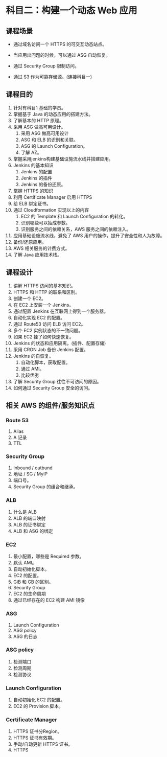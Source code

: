 # 科目二：构建一个动态 Web 应用

## 课程场景

- 通过域名访问一个 HTTPS 的可交互动态站点。

- 当应用出问题的时候，可以通过 ASG 自动恢复。

- 通过 Security Group 限制访问。

- 通过 S3 作为可靠存储源。(连接科目一)

## 课程目的

1. 针对有科目1 基础的学员。
2. 掌握基于 Java 的动态应用的搭建方法。
3. 了解基本的 HTTP 原理。
4. 采用 ASG 做高可用设计。
   1. 采用 ASG 做高可用设计
   2. ASG 和 ELB 的识别和关联。
   3. ASG 的 Launch Configuration。
   4. 了解 AZ。
5. 掌握采用jenkins构建基础设施流水线并搭建应用。
6. Jenkins 的基本知识
   1. Jenkins 的配置
   2. Jenkins 的插件
   3. Jenkins 的备份还原。
7. 掌握 HTTPS 的知识
8. 利用 Certificate Manager 启用 HTTPS
9. 给 ELB 绑定证书。
10. 通过 Cloudformation 实现以上的内容
    1. EC2 的 Template 和 Launch Configuration 的转化。
    2. 识别哪些可以抽成参数。
    3. 识别服务之间的依赖关系，AWS 服务之间的依赖注入。
11. 应用基础设施流水线，避免了 AWS 用户的操作，提升了安全性和人为故障。
12. 备份/还原应用。
13. AWS 相关服务的计费方式。
14. 了解 Java 应用技术栈。

## 课程设计

1. 讲解 HTTPS 访问的基本知识。
2. HTTPS 和 HTTP 的联系和区别。
3. 创建一个 EC2。
4. 在 EC2 上安装一个 Jenkins。
5. 通过配置 Jenkins 在互联网上得到一个服务器。
6. 自动化实现 EC2 的配置。
7. 通过 Route53 访问 ELB 访问 EC2。
8. 多个 EC2 实例状态的不一致问题。
9. 如果 EC2 挂了如何快速恢复。
10. Jenkins 的状态和应用隔离。(插件、配置存储)
11. 采用 CRON Job 备份 Jenkins 配置。
12. Jenkins 的自恢复。
    1. 自动化脚本，获取配置。
    2. 通过 AMI。
    3. 比较优劣
13. 了解 Security Group 往往不可访问的原因。
14. 如何通过 Security Group 安全的访问。

## 相关 AWS 的组件/服务知识点

### Route 53

1. Alias 
2. A 记录
3. TTL

### Security Group

1. Inbound / outbund
2. 地址 / SG / MyIP
3. 端口号。
4. Security Group 的组合和继承。

### ALB

1. 什么是 ALB
2. ALB 的端口映射
3. ALB 的证书绑定
4. ALB 和 ASG 的绑定

### EC2

1. 最小配置，哪些是 Required 参数。
2. 默认 AMI。
3. 自动初始化脚本。
4. EC2 的配置。
5. GiB 和 GB 的区别。
6. Security Group
7. EC2 的生命周期
8. 通过已经存在的 EC2 构建 AMI 镜像

### ASG

1. Launch Configuration
2. ASG policy
3. ASG 的日志

### ASG policy

1. 检测端口
2. 检测周期
3. 检测协议

### Launch Configuration

1. 自动初始化 EC2 的配置。
2. EC2 的 Provision 脚本。

### Certificate Manager

1. HTTPS 证书分Region。
2. HTTPS 证书有效期。
3. 手动/自动更新 HTTPS 证书。
4. HTTPS
